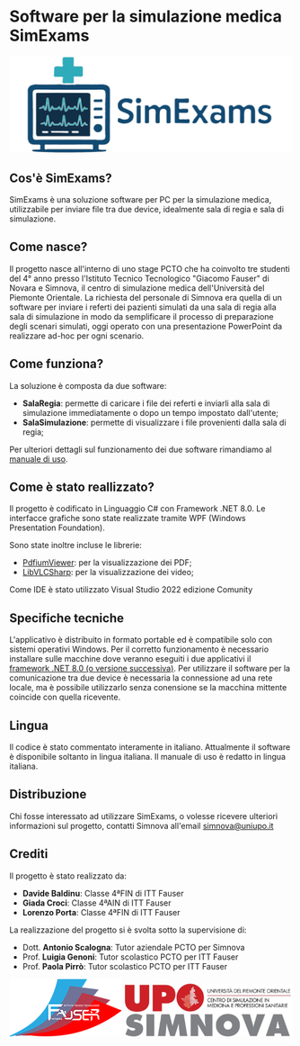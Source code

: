 # Software per la simulazione medica SimExams #

![Logo SimExams](https://github.com/LoryDoor/SimExams/blob/master/SalaRegia/Immagini/logoSimExams.png)

## Cos'è SimExams? ##
SimExams è una soluzione software per PC per la simulazione medica, utilizzabile per inviare file tra due device, idealmente sala di regia e sala di simulazione.

## Come nasce? ##
Il progetto nasce all'interno di uno stage PCTO che ha coinvolto tre studenti del 4° anno presso l'Istituto Tecnico Tecnologico "Giacomo Fauser" di Novara e Simnova, il centro di simulazione medica dell'Università del Piemonte Orientale.
La richiesta del personale di Simnova era quella di un software per inviare i referti dei pazienti simulati da una sala di regia alla sala di simulazione in modo da semplificare il processo di preparazione degli scenari simulati, oggi operato con una presentazione PowerPoint da realizzare ad-hoc per ogni scenario.

## Come funziona? ##
La soluzione è composta da due software:
- **SalaRegia**: permette di caricare i file dei referti e inviarli alla sala di simulazione immediatamente o dopo un tempo impostato dall'utente;
- **SalaSimulazione**: permette di visualizzare i file provenienti dalla sala di regia;

Per ulteriori dettagli sul funzionamento dei due software rimandiamo al [manuale di uso](https://github.com/LoryDoor/SimExams/blob/master/SimExams_Manuale_di_uso.pdf).

## Come è stato reallizzato? ##
Il progetto è codificato in Linguaggio C# con Framework .NET 8.0.
Le interfacce grafiche sono state realizzate tramite WPF (Windows Presentation Foundation).

Sono state inoltre incluse le librerie:
- [PdfiumViewer](https://github.com/pvginkel/PdfiumViewer): per la visualizzazione dei PDF;
- [LibVLCSharp](https://code.videolan.org/videolan/LibVLCSharp): per la visualizzazione dei video;

Come IDE è stato utilizzato Visual Studio 2022 edizione Comunity

## Specifiche tecniche ##
L'applicativo è distribuito in formato portable ed è compatibile solo con sistemi operativi Windows.
Per il corretto funzionamento è necessario installare sulle macchine dove veranno eseguiti i due applicativi il [framework .NET 8.0 (o versione successiva)](https://dotnet.microsoft.com/it-it/download/dotnet/8.0).
Per utilizzare il software per la comunicazione tra due device è necessaria la connessione ad una rete locale, ma è possibile utilizzarlo senza conensione se la macchina mittente coincide con quella ricevente.

## Lingua ##
Il codice è stato commentato interamente in italiano.
Attualmente il software è disponibile soltanto in lingua italiana.
Il manuale di uso è redatto in lingua italiana.

## Distribuzione ##
Chi fosse interessato ad utilizzare SimExams, o volesse ricevere ulteriori informazioni sul progetto, contatti Simnova all'email [simnova@uniupo.it](mailto:simnova@uniupo.it)

## Crediti ##
Il progetto è stato realizzato da:
- **Davide Baldinu**: Classe 4ªFIN di ITT Fauser
- **Giada Croci**: Classe 4ªAIN di ITT Fauser
- **Lorenzo Porta**: Classe 4ªFIN di ITT Fauser

La realizzazione del progetto si è svolta sotto la supervisione di:
- Dott. **Antonio Scalogna**: Tutor aziendale PCTO per Simnova
- Prof. **Luigia Genoni**: Tutor scolastico PCTO per ITT Fauser
- Prof. **Paola Pirrò**: Tutor scolastico PCTO per ITT Fauser

![Logo Fauser](https://github.com/LoryDoor/SimExams/blob/master/SalaRegia/Immagini/logoFauser.png)
<img src="https://github.com/LoryDoor/SimExams/blob/master/SalaRegia/Immagini/logoSimnova.jpg" width="300" alt="logo simnova"/>
